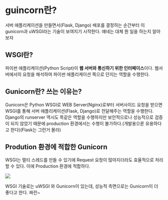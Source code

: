 # guincorn란?

서버 애플리케이션을 만들면서(Flask, Django) 배포를 결정하는 순간부터 이 gunicorn과 uWSGI라는 기술이 보여지기 시작한다. 얘네는 대체 뭔 일을 하는지 알아보자

## WSGI란?
파이썬 애플리케이션(Python Script)이 **웹 서버와 통신하기 위한 인터페이스**이다. 웹서버에서의 요청을 해석하여 파이썬 애플리케이션 쪽으로 던지는 역할을 수행한다.

## Gunicorn란? 쓰는 이유는?
Gunicorn은 Python WSGI로 WEB Server(Nginx)로부터 서버사이드 요청을 받으면 WSGI를 통해 서버 애플리케이션(Flask, Django)로 전달해주는 역할을 수행한다. Django의 runserver 역시도 똑같은 역할을 수행하지만 보안적으로나 성능적으로 검증이 되지 않았기 때문에 production 환경에서는 수행이 불가하다.(개발용으론 유용하다고 한다)(Flask는 그런거 몰라)

## Prodution 환경에 적합한 Gunicorn
WSGI는 멀티 스레드를 만들 수 있기에 Request 요청이 많아지더라도 효율적으로 처리할 수 있다. 이에 Production 환경에 적합하다.

<img src="https://k.kakaocdn.net/dn/c8411Q/btq9e5z4ovy/w0FxZDTT0gXKxk3OtjRe4k/img.png">

WSGI 기술로는 uWSGI 와 Gunicorn이 있는데, 성능적 측면으로는 Gunicorn이 더 좋다고 한다. 짜란~

